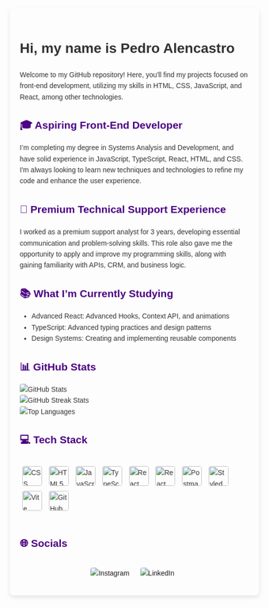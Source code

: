 <!DOCTYPE html>
<html lang="pt-BR">
<head>
  <meta charset="UTF-8">
  <meta name="viewport" content="width=device-width, initial-scale=1.0">
  <style>
    body {
      font-family: Arial, sans-serif;
      color: #333;
      margin: 0;
      padding: 20px;
      line-height: 1.6;
    }
    .container {
      max-width: 800px;
      margin: auto;
      padding: 20px;
      border-radius: 8px;
      box-shadow: 0 4px 8px rgba(0, 0, 0, 0.1);
    }
    h2, h3 {
      color: #4B0082;
    }
    p {
      margin-bottom: 1em;
    }
    a {
      text-decoration: none;
      margin-right: 10px;
    }
    hr {
      border: 0;
      height: 1px;
      background: #ddd;
      margin: 20px 0;
    }
    img {
      vertical-align: middle;
      border-radius: 4px;
      margin-right: 8px;
    }
    .icon {
      vertical-align: middle;
      border-radius: 4px;
      margin-right: 8px;
      width: 40px;
    }
    .tech-stack, .socials {
      display: flex;
      justify-content: center;
      flex-wrap: wrap; 
    }
    .icon {
      margin: 5px;
    }
    .socials a {
      margin: 5px;/
    }
  </style>
</head>
<body>
<div class="container">
    <h1>Hi, my name is Pedro Alencastro</h1>
    <p>Welcome to my GitHub repository! Here, you'll find my projects focused on front-end development, utilizing my skills in HTML, CSS, JavaScript, and React, among other technologies.</p>
    <h2 class="section-title">🎓 Aspiring Front-End Developer</h2>
    <p>I’m completing my degree in Systems Analysis and Development, and have solid experience in JavaScript, TypeScript, React, HTML, and CSS. I'm always looking to learn new techniques and technologies to refine my code and enhance the user experience.</p>
    <h2 class="section-title">💼 Premium Technical Support Experience</h2>
    <p>I worked as a premium support analyst for 3 years, developing essential communication and problem-solving skills. This role also gave me the opportunity to apply and improve my programming skills, along with gaining familiarity with APIs, CRM, and business logic.</p>
    <h2 class="section-title">📚 What I’m Currently Studying</h2>
    <ul>
        <li>Advanced React: Advanced Hooks, Context API, and animations</li>
        <li>TypeScript: Advanced typing practices and design patterns</li>
        <li>Design Systems: Creating and implementing reusable components</li>
    </ul>
    <h2 class="section-title">📊 GitHub Stats</h2>
    <p>
      <img src="https://github-readme-stats.vercel.app/api?username=alencastroP&theme=midnight-purple&hide_border=true&include_all_commits=false&count_private=false" alt="GitHub Stats"><br>
      <img src="https://github-readme-streak-stats.herokuapp.com/?user=alencastroP&theme=midnight-purple&hide_border=true" alt="GitHub Streak Stats"><br>
      <img src="https://github-readme-stats.vercel.app/api/top-langs/?username=alencastroP&theme=midnight-purple&hide_border=true&include_all_commits=false&count_private=false&layout=compact" alt="Top Languages">
    </p>
    <h2 class="section-title">💻 Tech Stack</h2>
    <div class="tech-stack">
      <p>
        <img class="icon" src="https://cdn.jsdelivr.net/gh/devicons/devicon@latest/icons/css3/css3-plain.svg" alt="CSS" />
        <img class="icon" src="https://cdn.jsdelivr.net/gh/devicons/devicon@latest/icons/html5/html5-plain.svg" alt="HTML5">
        <img class="icon" src="https://cdn.jsdelivr.net/gh/devicons/devicon@latest/icons/javascript/javascript-plain.svg" alt="JavaScript">
        <img class="icon" src="https://cdn.jsdelivr.net/gh/devicons/devicon@latest/icons/typescript/typescript-original.svg" alt="TypeScript">
        <img class="icon" src="https://cdn.jsdelivr.net/gh/devicons/devicon@latest/icons/react/react-original.svg" alt="React">
        <img class="icon" src="https://cdn.jsdelivr.net/gh/devicons/devicon@latest/icons/reactrouter/reactrouter-original-wordmark.svg" alt="React Router">
        <img class="icon" src="https://cdn.jsdelivr.net/gh/devicons/devicon@latest/icons/postman/postman-original.svg" alt="Postman">
        <img class="icon" src="https://avatars.githubusercontent.com/u/20658825?s=200&v=4" alt="Styled Components">
        <img class="icon" src="https://cdn.jsdelivr.net/gh/devicons/devicon@latest/icons/vitejs/vitejs-original.svg" alt="Vite">
        <img class="icon" src="https://cdn.jsdelivr.net/gh/devicons/devicon@latest/icons/github/github-original.svg" alt="GitHub">
      </p>
    </div>
    <h2 class="section-title">🌐 Socials</h2>
    <div class="socials">
      <p>
        <a href="https://instagram.com/alencastrp" target="_blank">
          <img src="https://img.shields.io/badge/Instagram-%23E4405F.svg?logo=Instagram&logoColor=white" alt="Instagram">
        </a>
        <a href="https://linkedin.com/in/alencastrp" target="_blank">
          <img src="https://img.shields.io/badge/LinkedIn-%230077B5.svg?logo=linkedin&logoColor=white" alt="LinkedIn">
        </a>
      </p>
    </div>
</div>
</body>
</html>
